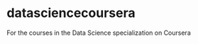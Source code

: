 datasciencecoursera
===================

For the courses in the Data Science specialization on Coursera

